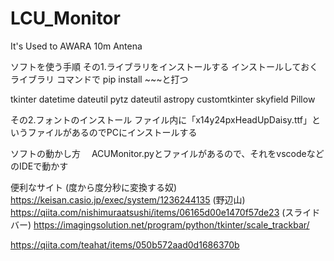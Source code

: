 # LCU_Monitor
It's Used to AWARA 10m Antena


ソフトを使う手順
その1.ライブラリをインストールする
 インストールしておくライブラリ
 コマンドで
 pip install ~~~と打つ
 
 tkinter
 datetime
 dateutil
 pytz
 dateutil
 astropy
 customtkinter
 skyfield
 Pillow

その2.フォントのインストール
  ファイル内に「x14y24pxHeadUpDaisy.ttf」というファイルがあるのでPCにインストールする


ソフトの動かし方
　ACUMonitor.pyとファイルがあるので、それをvscodeなどのIDEで動かす


便利なサイト 
(度から度分秒に変換する奴)
https://keisan.casio.jp/exec/system/1236244135
(野辺山)
https://qiita.com/nishimuraatsushi/items/06165d00e1470f57de23
(スライドバー)
https://imagingsolution.net/program/python/tkinter/scale_trackbar/

https://qiita.com/teahat/items/050b572aad0d1686370b


